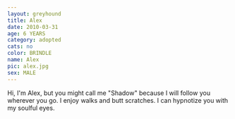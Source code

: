 ```yaml
---
layout: greyhound
title: Alex
date: 2010-03-31
age: 6 YEARS
category: adopted
cats: no
color: BRINDLE
name: Alex
pic: alex.jpg
sex: MALE
---
```


Hi, I'm Alex, but you might call me "Shadow" because I will follow you wherever you go.  I enjoy walks and butt
scratches.  I can hypnotize you with my soulful eyes.
